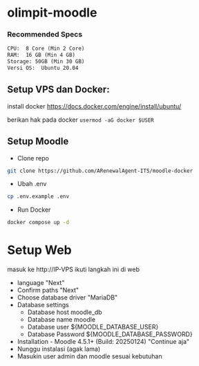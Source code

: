# olimpit-moodle
### Recommended Specs
```txt
CPU:  8 Core (Min 2 Core)
RAM:  16 GB (Min 4 GB)
Storage: 50GB (Min 30 GB)
Versi OS:  Ubuntu 20.04
```

## Setup VPS dan Docker:
install docker https://docs.docker.com/engine/install/ubuntu/ 

berikan hak pada docker ```usermod -aG docker $USER```

## Setup Moodle
- Clone repo
```bash
git clone https://github.com/ARenewalAgent-ITS/moodle-docker
```
- Ubah .env
```bash
cp .env.example .env
```
- Run Docker
```bash
docker compose up -d
```

# Setup Web
masuk ke http://IP-VPS ikuti langkah ini di web
- language "Next"
- Confirm paths "Next"
- Choose database driver "MariaDB"
- Database settings
    - Database host moodle_db
    - Database name moodle
    - Database user ${MOODLE_DATABASE_USER}
    - Database Password ${MOODLE_DATABASE_PASSWORD}
- Installation - Moodle 4.5.1+ (Build: 20250124) "Continue aja"
- Nunggu instalasi (agak lama)
- Masukin user admin dan moodle sesuai kebutuhan
